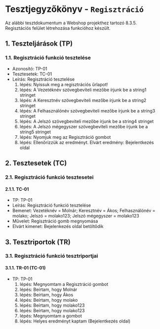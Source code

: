 # Tesztjegyzőkönyv - `Regisztráció`

Az alábbi tesztdokumentum a Webshop projekthez tartozó 8.3.5. Regisztációs felület létrehozása funkcióhoz készült.

## 1. Teszteljárások (TP)

### 1.1. Regisztráció funkció tesztelése

- Azonosító: TP-01
- Tesztesetek: TC-01
- Leírás: Regisztráció tesztelése
	1. lépés: Nyissuk meg a regisztrációs űrlapot!
	2. lépés: A Vezetéknév szövegbeviteli mezőbe írjunk be a string1 stringet
	3. lépés: A Keresztnév szövegbeviteli mezőbe írjunk be a string2 stringet
	4. lépés: A Felhasználónév szövegbeviteli mezőbe írjunk be a string3 stringet
	5. lépés: A Jelszó szövegbeviteli mezőbe írjunk be a string4 stringet
	6. lépés: A Jelszó mégegyszer szövegbeviteli mezőbe írjunk be a string5 stringet
	7. lépés: Nyomjuk meg az Regisztráció gombot 
	8. lépés: Ellenőrizzük az eredményt. Elvárt eredmény: Bejelentkezés oldal

## 2. Tesztesetek (TC)

### 2.1. Regisztráció funkció tesztesetei

#### 2.1.1. TC-01
- TP: TP-01
- Leírás: Regisztráció funkció tesztelése
- Bemenet: Vezetéknév  = Molnár; Keresztnév = Ákos; Felhasználónév = molako; Jelszó = molako123; Jelszó mégegyszer = molako123
- Művelet: Regisztráció gomb megnyomása
- Elvárt kimenet: Bejelenkezés oldal betöltődik	

## 3. Tesztriportok (TR)

### 3.1. Regisztráció funkció tesztriportjai

#### 3.1.1. TR-01 (TC-01)

- TP: TP-01
	1. lépés: Megnyomtam a Regisztráció gombot
	2. lépés: Beírtam, hogy Molnár
	3. lépés: Beírtam, hogy Ákos
	4. lépés: Beírtam, hogy molako
	5. lépés: Beírtam, hogy molako123
	6. lépés: Beírtam, hogy molako123
	7. lépés: Megnyomtam a gombot
	8. lépés: Helyes eredményt kaptam (Bejelentkezés oldal)